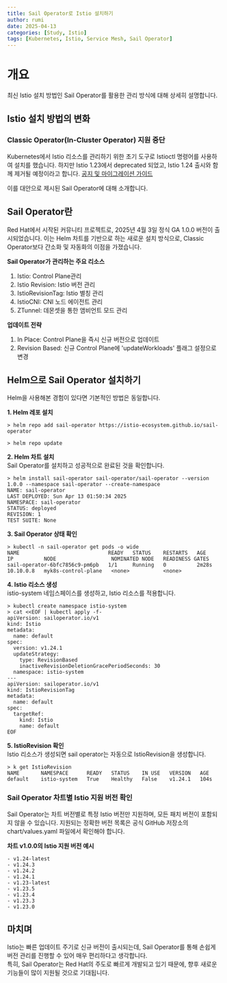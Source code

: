 ```yaml
---
title: Sail Operator로 Istio 설치하기
author: rumi
date: 2025-04-13
categories: [Study, Istio]
tags: [Kubernetes, Istio, Service Mesh, Sail Operator]
---
```


# 개요
최신 Istio 설치 방법인 Sail Operator를 활용한 관리 방식에 대해 상세히 설명합니다.

## Istio 설치 방법의 변화
### Classic Operator(In-Cluster Operator) 지원 중단
Kubernetes에서 Istio 리소스를 관리하기 위한 초기 도구로 Istioctl 명령어를 사용하여 설치를 했습니다.
하지만 Istio 1.23에서 deprecated 되었고, Istio 1.24 출시와 함께 제거될 예정이라고 합니다. [공지 및 마이그레이션 가이드](https://istio.io/latest/blog/2024/in-cluster-operator-deprecation-announcement/)

이를 대안으로 제시된 Sail Operator에 대해 소개합니다.

## Sail Operator란
Red Hat에서 시작된 커뮤니티 프로젝트로, 2025년 4월 3일 정식 GA 1.0.0 버전이 출시되었습니다.
이는 Helm 차트를 기반으로 하는 새로운 설치 방식으로, Classic Operator보다 간소화 및 자동화의 이점을 가졌습니다.

**Sail Operator가 관리하는 주요 리소스**
1. Istio: Control Plane관리
2. Istio Revision: Istio 버전 관리
3. IstioRevisionTag: Istio 별칭 관리
4. IstioCNI: CNI 노드 에이전트 관리
5. ZTunnel: 데몬셋을 통한 앰비언트 모드 관리

**업데이트 전략**
1. In Place: Control Plane을 즉시 신규 버전으로 업데이트
2. Revision Based: 신규 Control Plane에 'updateWorkloads' 플래그 설정으로 변경

## Helm으로 Sail Operator 설치하기
Helm을 사용해본 경험이 있다면 기본적인 방법은 동일합니다.

**1. Helm 레포 설치**
```
> helm repo add sail-operator https://istio-ecosystem.github.io/sail-operator

> helm repo update
```

**2. Helm 차트 설치**  
Sail Operator를 설치하고 성공적으로 완료된 것을 확인합니다.
```
> helm install sail-operator sail-operator/sail-operator --version 1.0.0 --namespace sail-operator --create-namespace
NAME: sail-operator
LAST DEPLOYED: Sun Apr 13 01:50:34 2025
NAMESPACE: sail-operator
STATUS: deployed
REVISION: 1
TEST SUITE: None
```
**3. Sail Operator 상태 확인**
```
> kubectl -n sail-operator get pods -o wide
NAME                             READY   STATUS    RESTARTS   AGE     IP          NODE                  NOMINATED NODE   READINESS GATES
sail-operator-6bfc7856c9-pm6pb   1/1     Running   0          2m28s   10.10.0.8   myk8s-control-plane   <none>           <none>
```

**4. Istio 리소스 생성**  
istio-system 네임스페이스를 생성하고, Istio 리소스를 적용합니다.

```
> kubectl create namespace istio-system
> cat <<EOF | kubectl apply -f-
apiVersion: sailoperator.io/v1
kind: Istio
metadata:
  name: default
spec:
  version: v1.24.1
  updateStrategy:
    type: RevisionBased
    inactiveRevisionDeletionGracePeriodSeconds: 30
  namespace: istio-system
---
apiVersion: sailoperator.io/v1
kind: IstioRevisionTag
metadata:
  name: default
spec:
  targetRef:
    kind: Istio
    name: default
EOF
```

**5. IstioRevision 확인**  
Istio 리소스가 생성되면 sail operator는 자동으로 IstioRevision을 생성합니다.
```
> k get IstioRevision
NAME       NAMESPACE      READY   STATUS    IN USE   VERSION   AGE
default    istio-system   True    Healthy   False    v1.24.1   104s
```

### Sail Operator 차트별 Istio 지원 버전 확인
Sail Operator는 차트 버전별로 특정 Istio 버전만 지원하며, 모든 패치 버전이 포함되지 않을 수 있습니다. 지원되는 정확한 버전 목록은 공식 GitHub 저장소의 chart/values.yaml 파일에서 확인해야 합니다.

**차트 v1.0.0의 Istio 지원 버전 예시**
```
- v1.24-latest
- v1.24.3
- v1.24.2
- v1.24.1
- v1.23-latest
- v1.23.5
- v1.23.4
- v1.23.3
- v1.23.0
```

## 마치며
Istio는 빠른 업데이트 주기로 신규 버전이 출시되는데, Sail Operator를 통해 손쉽게 버전 관리를 진행할 수 있어 매우 편리하다고 생각합니다.  
특히, Sail Operator는 Red Hat의 주도로 빠르게 개발되고 있기 때문에, 향후 새로운 기능들이 많이 지원될 것으로 기대됩니다. 